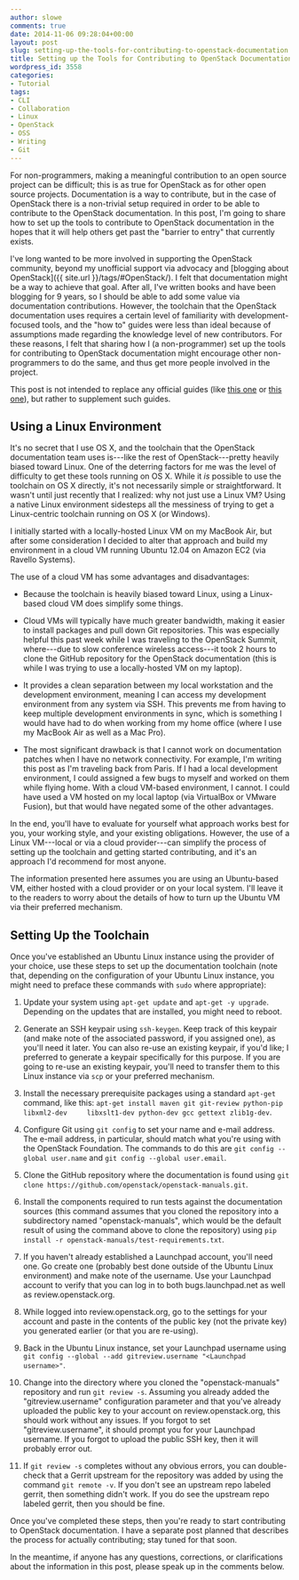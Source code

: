 ```yaml
---
author: slowe
comments: true
date: 2014-11-06 09:28:04+00:00
layout: post
slug: setting-up-the-tools-for-contributing-to-openstack-documentation
title: Setting up the Tools for Contributing to OpenStack Documentation
wordpress_id: 3558
categories:
- Tutorial
tags:
- CLI
- Collaboration
- Linux
- OpenStack
- OSS
- Writing
- Git
---
```


For non-programmers, making a meaningful contribution to an open source project can be difficult; this is as true for OpenStack as for other open source projects. Documentation is a way to contribute, but in the case of OpenStack there is a non-trivial setup required in order to be able to contribute to the OpenStack documentation. In this post, I'm going to share how to set up the tools to contribute to OpenStack documentation in the hopes that it will help others get past the "barrier to entry" that currently exists.

I've long wanted to be more involved in supporting the OpenStack community, beyond my unofficial support via advocacy and [blogging about OpenStack]({{ site.url }}/tags/#OpenStack/). I felt that documentation might be a way to achieve that goal. After all, I've written books and have been blogging for 9 years, so I should be able to add some value via documentation contributions. However, the toolchain that the OpenStack documentation uses requires a certain level of familiarity with development-focused tools, and the "how to" guides were less than ideal because of assumptions made regarding the knowledge level of new contributors. For these reasons, I felt that sharing how I (a non-programmer) set up the tools for contributing to OpenStack documentation might encourage other non-programmers to do the same, and thus get more people involved in the project.

This post is not intended to replace any official guides (like [this one](https://wiki.openstack.org/wiki/Documentation) or [this one](https://wiki.openstack.org/wiki/Documentation/HowTo)), but rather to supplement such guides.

## Using a Linux Environment

It's no secret that I use OS X, and the toolchain that the OpenStack documentation team uses is---like the rest of OpenStack---pretty heavily biased toward Linux. One of the deterring factors for me was the level of difficulty to get these tools running on OS X. While it _is_ possible to use the toolchain on OS X directly, it's not necessarily simple or straightforward. It wasn't until just recently that I realized: why not just use a Linux VM? Using a native Linux environment sidesteps all the messiness of trying to get a Linux-centric toolchain running on OS X (or Windows).

I initially started with a locally-hosted Linux VM on my MacBook Air, but after some consideration I decided to alter that approach and build my environment in a cloud VM running Ubuntu 12.04 on Amazon EC2 (via Ravello Systems).

The use of a cloud VM has some advantages and disadvantages:

* Because the toolchain is heavily biased toward Linux, using a Linux-based cloud VM does simplify some things.

* Cloud VMs will typically have much greater bandwidth, making it easier to install packages and pull down Git repositories. This was especially helpful this past week while I was traveling to the OpenStack Summit, where---due to slow conference wireless access---it took 2 hours to clone the GitHub repository for the OpenStack documentation (this is while I was trying to use a locally-hosted VM on my laptop).

* It provides a clean separation between my local workstation and the development environment, meaning I can access my development environment from any system via SSH. This prevents me from having to keep multiple development environments in sync, which is something I would have had to do when working from my home office (where I use my MacBook Air as well as a Mac Pro).

* The most significant drawback is that I cannot work on documentation patches when I have no network connectivity. For example, I'm writing this post as I'm traveling back from Paris. If I had a local development environment, I could assigned a few bugs to myself and worked on them while flying home. With a cloud VM-based environment, I cannot. I could have used a VM hosted on my local laptop (via VirtualBox or VMware Fusion), but that would have negated some of the other advantages.

In the end, you'll have to evaluate for yourself what approach works best for you, your working style, and your existing obligations. However, the use of a Linux VM---local or via a cloud provider---can simplify the process of setting up the toolchain and getting started contributing, and it's an approach I'd recommend for most anyone.

The information presented here assumes you are using an Ubuntu-based VM, either hosted with a cloud provider or on your local system. I'll leave it to the readers to worry about the details of how to turn up the Ubuntu VM via their preferred mechanism.

## Setting Up the Toolchain

Once you've established an Ubuntu Linux instance using the provider of your choice, use these steps to set up the documentation toolchain (note that, depending on the configuration of your Ubuntu Linux instance, you might need to preface these commands with `sudo` where appropriate):

1. Update your system using `apt-get update` and `apt-get -y upgrade`. Depending on the updates that are installed, you might need to reboot.

2. Generate an SSH keypair using `ssh-keygen`. Keep track of this keypair (and make note of the associated password, if you assigned one), as you'll need it later. You can also re-use an existing keypair, if you'd like; I preferred to generate a keypair specifically for this purpose. If you are going to re-use an existing keypair, you'll need to transfer them to this Linux instance via `scp` or your preferred mechanism.

3. Install the necessary prerequisite packages using a standard `apt-get` command, like this: `apt-get install maven git git-review python-pip libxml2-dev     libxslt1-dev python-dev gcc gettext zlib1g-dev`.

4. Configure Git using `git config` to set your name and e-mail address. The e-mail address, in particular, should match what you're using with the OpenStack Foundation. The commands to do this are `git config --global user.name` and `git config --global user.email`.

5. Clone the GitHub repository where the documentation is found using `git clone https://github.com/openstack/openstack-manuals.git`.

6. Install the components required to run tests against the documentation sources (this command assumes that you cloned the repository into a subdirectory named "openstack-manuals", which would be the default result of using the command above to clone the repository) using `pip install -r openstack-manuals/test-requirements.txt`.

7. If you haven't already established a Launchpad account, you'll need one. Go create one (probably best done outside of the Ubuntu Linux environment) and make note of the username. Use your Launchpad account to verify that you can log in to both bugs.launchpad.net as well as review.openstack.org.

8. While logged into review.openstack.org, go to the settings for your account and paste in the contents of the public key (not the private key) you generated earlier (or that you are re-using).

9. Back in the Ubuntu Linux instance, set your Launchpad username using `git config --global --add gitreview.username "<Launchpad username>"`.

10. Change into the directory where you cloned the "openstack-manuals" repository and run `git review -s`. Assuming you already added the "gitreview.username" configuration parameter and that you've already uploaded the public key to your account on review.openstack.org, this should work without any issues. If you forgot to set "gitreview.username", it should prompt you for your Launchpad username. If you forgot to upload the public SSH key, then it will probably error out.

11. If `git review -s` completes without any obvious errors, you can double-check that a Gerrit upstream for the repository was added by using the command `git remote -v`. If you don't see an upstream repo labeled gerrit, then something didn't work. If you do see the upstream repo labeled gerrit, then you should be fine.

Once you've completed these steps, then you're ready to start contributing to OpenStack documentation. I have a separate post planned that describes the process for actually contributing; stay tuned for that soon.

In the meantime, if anyone has any questions, corrections, or clarifications about the information in this post, please speak up in the comments below.
